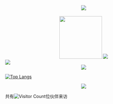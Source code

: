 <!-- 动态打字效果 -->
<h1 align="center">
  <a href="https://bing.com/">
    <img src="https://readme-typing-svg.herokuapp.com/?lines=print(%22Hello%2C%20World!%22);这是一个小菜鸡的Github&center=true&size=27">
  </a>
</h1>

<!-- 仓库详情   -->
<div align="center"> <img height="137px" src="https://github-readme-stats.vercel.app/api?username=sikuai2333&hide_title=true&hide_border=true&show_icons=trueline_height=21&theme=tokyonight" />
<img src="https://github-readme-stats.vercel.app/api/top-langs/?username=sikuai2333&hide_title=true&hide_border=true&layout=compact&langs_count=6&theme=radical" /> </div>

<!-- 个人仓库介绍 -->
<div align="left"> <img src="https://metrics.lecoq.io/sikuai2333?template=classic&base.metadata=0&base.indepth=false&base.hireable=false&config.timezone=Asia%2FShanghai"> </div>

<!-- GitHub 活动统计图 -->
<div align="center"> <img src="https://activity-graph.herokuapp.com/graph?username=sikuai2333&theme=xcode" /> </div>


[![Top Langs](https://github-readme-stats.vercel.app/api/top-langs/?username=sikuai2333)](https://github.com/sikuai2333/github-readme-stats)

<div align="center"> <img src="https://visitor-badge.glitch.me/badge?page_id=sikuai2333" /> </div>

共有![Visitor Count](https://profile-counter.glitch.me/sikuai2333/count.svg)位伙伴来访

<!--
**sikuai2333/sikuai2333** is a ✨ _special_ ✨ repository because its `README.md` (this file) appears on your GitHub profile.

Here are some ideas to get you started:

- 🔭 I’m currently working on ...
- 🌱 I’m currently learning ...
- 👯 I’m looking to collaborate on ...
- 🤔 I’m looking for help with ...
- 💬 Ask me about ...
- 📫 How to reach me: ...
- 😄 Pronouns: ...
- ⚡ Fun fact: ...
-->
